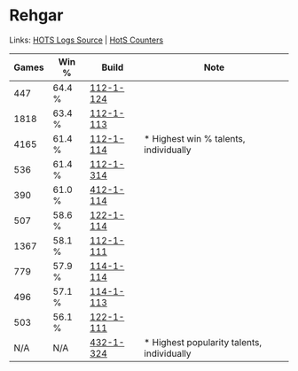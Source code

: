 # Rehgar

Links: [HOTS Logs Source](https://www.hotslogs.com/Sitewide/HeroDetails?Hero=Rehgar) | [HotS Counters](http://hotscounters.com/#/hero/Rehgar)

Games  | Win %  | Build     | Note
-----  | -----  | -----     | ----
447    | 64.4 % | [112-1-124](http://www.heroesfire.com/hots/talent-calculator/rehgar#gR7a) | 
1818   | 63.4 % | [112-1-113](http://www.heroesfire.com/hots/talent-calculator/rehgar#gR7P) | 
4165   | 61.4 % | [112-1-114](http://www.heroesfire.com/hots/talent-calculator/rehgar#gR7Q) | * Highest win % talents, individually
536    | 61.4 % | [112-1-314](http://www.heroesfire.com/hots/talent-calculator/rehgar#gRAY) | 
390    | 61.0 % | [412-1-114](http://www.heroesfire.com/hots/talent-calculator/rehgar#rtYQ) | 
507    | 58.6 % | [122-1-114](http://www.heroesfire.com/hots/talent-calculator/rehgar#gpXw) | 
1367   | 58.1 % | [112-1-111](http://www.heroesfire.com/hots/talent-calculator/rehgar#gR7N) | 
779    | 57.9 % | [114-1-114](http://www.heroesfire.com/hots/talent-calculator/rehgar#gV_w) | 
496    | 57.1 % | [114-1-113](http://www.heroesfire.com/hots/talent-calculator/rehgar#gV_v) | 
503    | 56.1 % | [122-1-111](http://www.heroesfire.com/hots/talent-calculator/rehgar#gpXt) | 
N/A    | N/A    | [432-1-324](http://www.heroesfire.com/hots/talent-calculator/rehgar#seQi) | * Highest popularity talents, individually
